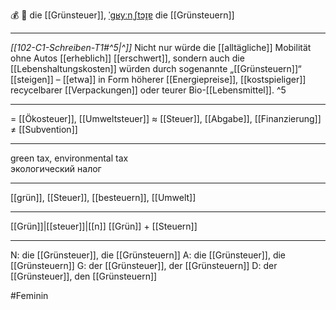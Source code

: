 💰 🔴 die [[Grünsteuer]], [ˈɡʁyːnˌʃtɔɪ̯ɐ](https://youglish.com/pronounce/Grünsteuer/german)
die [[Grünsteuern]]

---
*[[102-C1-Schreiben-T1#^5|^]]* Nicht nur würde die [[alltägliche]] Mobilität ohne Autos [[erheblich]] [[erschwert]], sondern auch die [[Lebenshaltungskosten]] würden durch sogenannte „[[Grünsteuern]]“ [[steigen]] – [[etwa]] in Form höherer [[Energiepreise]], [[kostspieliger]] recycelbarer [[Verpackungen]] oder teurer Bio-[[Lebensmittel]]. ^5


---
= [[Ökosteuer]], [[Umweltsteuer]]
≈ [[Steuer]], [[Abgabe]], [[Finanzierung]]
≠ [[Subvention]]

---
green tax, environmental tax  
экологический налог

---
[[grün]], [[Steuer]], [[besteuern]], [[Umwelt]]

---
[[Grün]]|[[steuer]]|[[n]]
[[Grün]] + [[Steuern]]


---
N: die [[Grünsteuer]], die [[Grünsteuern]]
A: die [[Grünsteuer]], die [[Grünsteuern]]
G: der [[Grünsteuer]], der [[Grünsteuern]]
D: der [[Grünsteuer]], den [[Grünsteuern]]


#Feminin 